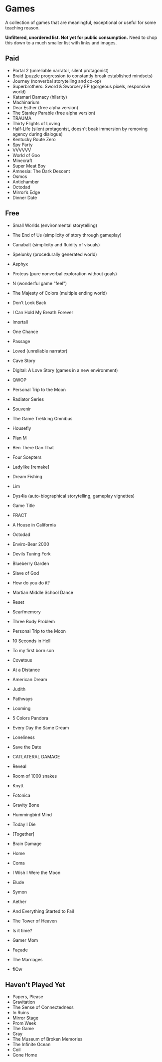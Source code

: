 # Games #

A collection of games that are meaningful, exceptional or useful for some teaching reason.  

**Unfiltered, unordered list. Not yet for public consumption.**  Need to chop this down to a much smaller list with links and images.

## Paid ##

- Portal 2 (unreliable narrator, silent protagonist)
- Braid (puzzle progression to constantly break established mindsets)
- Journey (nonverbal storytelling and co-op)
- Superbrothers: Sword & Sworcery EP (gorgeous pixels, responsive world)
- Katamari Damacy (hilarity)
- Machinarium
- Dear Esther (free alpha version)
- The Stanley Parable (free alpha version)
- TRAUMA
- Thirty Flights of Loving
- Half-Life (silent protagonist, doesn't beak immersion by removing agency during dialogue)
- Kentucky Route Zero
- Spy Party
- VVVVVV
- World of Goo
- Minecraft
- Super Meat Boy
- Amnesia: The Dark Descent
- Osmos 
- Antichamber
- Octodad
- Mirror’s Edge
- Dinner Date

## Free ##

- Small Worlds (environmental storytelling)
- The End of Us (simplicity of story through gameplay)
- Canabalt (simplicity and fluidity of visuals)
- Spelunky (procedurally generated world)
- Asphyx
- Proteus (pure nonverbal exploration without goals)
- N (wonderful game "feel")
- The Majesty of Colors (multiple ending world)
- Don’t Look Back
- I Can Hold My Breath Forever
- Imortall
- One Chance
- Passage
- Loved (unreliable narrator)


- Cave Story
- Digital: A Love Story (games in a new environment)
- QWOP
- Personal Trip to the Moon
- Radiator Series
- Souvenir
- The Game Trekking Omnibus
- Housefly
- Plan M
- Ben There Dan That
- Four Scepters
- Ladylike [remake]
- Dream Fishing
- Lim
- Dys4ia (auto-biographical storytelling, gameplay vignettes)
- Game Title
- FRACT
- A House in California
- Octodad
- Enviro-Bear 2000
- Devils Tuning Fork
- Blueberry Garden
- Slave of God
- How do you do it?
- Martian Middle School Dance
- Reset
- Scarfmemory
- Three Body Problem
- Personal Trip to the Moon
- 10 Seconds in Hell
- To my first born son
- Covetous
- At a Distance
- American Dream
- Judith
- Pathways
- Looming
- 5 Colors Pandora
- Every Day the Same Dream
- Loneliness
- Save the Date
- CATLATERAL DAMAGE
- Reveal
- Room of 1000 snakes
- Knytt 
- Fotonica
- Gravity Bone
- Hummingbird Mind
- Today I Die
- [Together]
- Brain Damage
- Home
- Coma
- I Wish I Were the Moon
- Elude
- Symon
- Aether
- And Everything Started to Fail
- The Tower of Heaven 
- Is it time?
- Gamer Mom
- Façade
- The Marriages
- flOw


## Haven't Played Yet ##

- Papers, Please
- Gravitation
- The Sense of Connectedness
- In Ruins
- Mirror Stage
- Prom Week
- The Game
- Gray
- The Museum of Broken Memories
- The Infinite Ocean
- Coil
- Gone Home